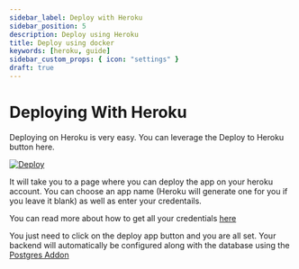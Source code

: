 ```yaml
---
sidebar_label: Deploy with Heroku
sidebar_position: 5
description: Deploy using Heroku
title: Deploy using docker
keywords: [heroku, guide]
sidebar_custom_props: { icon: "settings" }
draft: true
---
```


# Deploying With Heroku

Deploying on Heroku is very easy. You can leverage the Deploy to Heroku button here.

[![Deploy](https://www.herokucdn.com/deploy/button.svg "inline")](https://heroku.com/deploy?template=https://github.com/samyak-jain/AgoraBackend/tree/develop)

It will take you to a page where you can deploy the app on your heroku account. You can choose an app name (Heroku will generate one for you if you leave it blank) as well as enter your credentails.

You can read more about how to get all your credentials [here](https://github.com/samyak-jain/AgoraBackend/wiki/Credentials)

You just need to click on the deploy app button and you are all set. Your backend will automatically be configured along with the database using the [Postgres Addon](https://elements.heroku.com/addons/heroku-postgresql)
